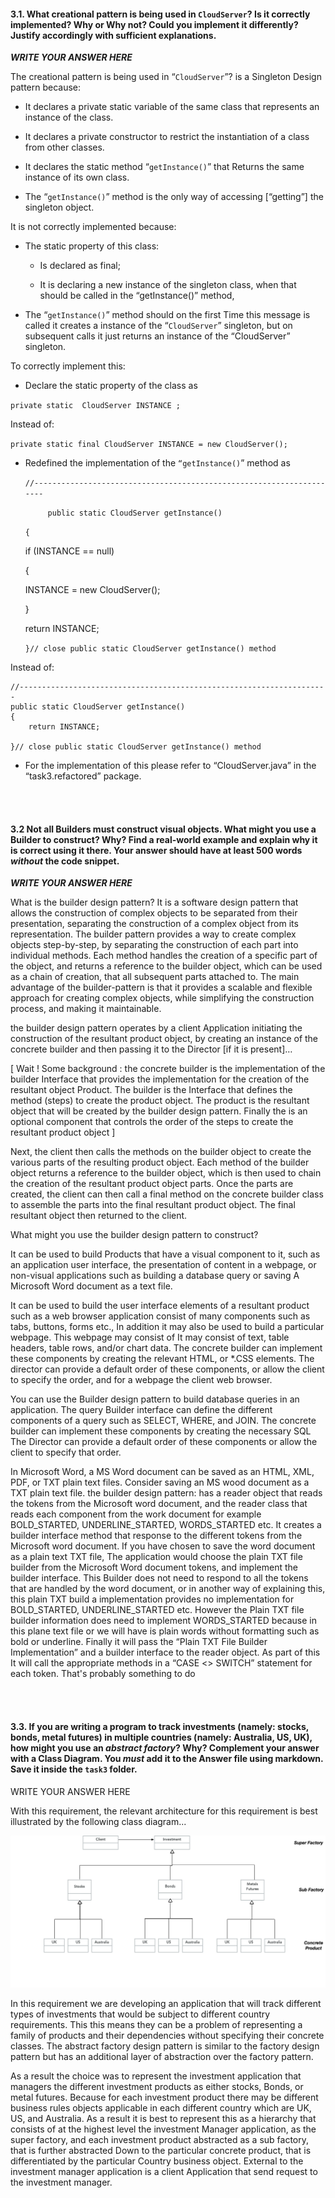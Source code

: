 #### 3.1. What creational pattern is being used in `CloudServer`? Is it correctly implemented? Why or Why not? Could you implement it differently? Justify accordingly with sufficient explanations.  


**_WRITE YOUR ANSWER HERE_**

The creational pattern is being used in “`CloudServer`”? is a Singleton Design pattern because:

- It declares a private static variable of the same class that represents an instance of the class.

- It declares a private constructor to restrict the instantiation of a class from other classes.

- It declares the static method “`getInstance()`” that Returns the same instance of its own class.

- The “`getInstance()`” method is the only way of accessing [“getting”] the singleton object.

It is not correctly implemented because:
- The static property of this class:

    - Is declared as final;

    - It is declaring a new instance of the singleton class, when that should be called in the “getInstance()” method,

- The “`getInstance()`” method should on the first Time this message is called it creates a instance of the “`CloudServer`” singleton, but on subsequent calls it just returns an instance of the “CloudServer” singleton.


To correctly implement this:
- Declare the static property of the class as

`private static  CloudServer INSTANCE ;`

Instead of:

`private static final CloudServer INSTANCE = new CloudServer();`

- Redefined the implementation of the  `“getInstance()`” method  as

  	`//---------------------------------------------------------------------`

  `  	public static CloudServer getInstance()`

  `{`

  	if (INSTANCE == null)
        
  	{
            
  	INSTANCE = new CloudServer();
        
  	}
        
  	return INSTANCE;


	`}// close public static CloudServer getInstance() method`

Instead of:

    //---------------------------------------------------------------------
    public static CloudServer getInstance()
    {
        return INSTANCE;

    }// close public static CloudServer getInstance() method

- For the implementation of this please refer to “CloudServer.java” in the “task3.refactored” package.



<br /><br />

#### 3.2 Not all Builders must construct visual objects. What might you use a Builder to construct? Why? Find a real-world example and explain why it is correct using it there. Your answer should have at least 500 words _without_ the code snippet.

_**WRITE YOUR ANSWER HERE**_

What is the builder design pattern?  It is a software design pattern that allows the construction of complex objects to be separated from their presentation, separating the construction of a complex object from its representation. The builder pattern provides a way to create complex objects step-by-step, by separating the construction of each part into individual methods. Each method handles the creation of a specific part of the object, and returns a reference to the builder object, which can be used as a chain of creation, that all subsequent parts attached to. The main advantage of the builder-pattern is that it provides a scalable and flexible approach for creating complex objects, while simplifying the construction process, and making it maintainable.

the builder design pattern operates by a client Application initiating the construction of the resultant product object, by creating an instance of the concrete builder and then passing it to the Director [if it is present]…

[ Wait ! Some background : the concrete builder  is the implementation of the builder Interface that provides the implementation for the creation of the resultant object Product. The builder is the Interface that defines the method (steps) to create the  product object. The product is the resultant object that will be created by the builder design pattern. Finally the is an optional component that controls the order of the steps to create the resultant product object ]

Next, the client then calls the methods on the builder object to create the various parts of the resulting product object. Each method of the builder object returns a reference to the builder object, which is then used to chain the creation of the resultant product object parts. Once the parts are created, the client can then call a final method on the concrete builder class to assemble the parts into the final resultant product object. The final resultant object then returned to the client.

What might you use the builder design pattern to construct?

It can be used to build Products that have a visual component to it, such as an application user interface, the presentation of content in a webpage, or non-visual applications such as building a database query or saving A Microsoft Word document as a text file.

It can be used to build the user interface elements of a resultant product such as a web browser application consist of many components such as tabs, buttons, forms etc., In addition  it may also be used to build a particular webpage. This webpage may consist of It may consist of text, table headers, table rows, and/or chart data. The concrete builder can implement these components by creating the relevant HTML, or *.CSS elements. The director can provide a default order of these components, or allow the client to specify the order, and for a webpage the client web browser.

You can use the Builder design pattern to build database queries in an application. The query Builder interface can define the different components of a query such as SELECT, WHERE, and JOIN. The concrete builder can implement these components by creating the necessary SQL The Director can provide a default order of these components or allow the client to specify that order.

In Microsoft Word, a MS Word document can be saved as an HTML, XML, PDF, or TXT plain text files. Consider saving an MS wood document as a TXT plain text file. the builder design pattern: has a reader object that reads the tokens from the Microsoft word document, and the reader class that reads each component from the work document for example BOLD_STARTED, UNDERLINE_STARTED, WORDS_STARTED etc. It creates a builder interface method that response to the different tokens from the Microsoft word document. If you have chosen to save the word document as a plain text TXT file, The application would choose the plain TXT file builder from the Microsoft Word document tokens, and implement the builder interface. This Builder does not need to respond to all the tokens that are handled by the word document, or in another way of explaining this, this plain TXT build a implementation provides no implementation for BOLD_STARTED, UNDERLINE_STARTED etc. However the Plain TXT file builder information does need to implement WORDS_STARTED because in this plane text file or we will have is plain words without formatting such as bold or underline. Finally it will pass the “Plain TXT File Builder Implementation” and a builder interface to the reader object. As part of this It will call the appropriate methods in a “CASE <<CONDITION>> SWITCH” statement for each token.
That's probably something to do

<br /><br />

#### 3.3. If you are writing a program to track investments (namely: stocks, bonds, metal futures) in multiple countries (namely: Australia, US, UK), how might you use an _abstract factory_? Why? Complement your answer with a Class Diagram. You _must_ add it to the Answer file using markdown. Save it inside the `task3` folder.

WRITE YOUR ANSWER HERE

With this requirement, the relevant architecture for this requirement is best illustrated by the following class diagram...

![](Task3.Question3.3.png)

In this requirement we are developing an application that will track different types of investments that would be subject to different country requirements. This this means they can be a problem of representing a family of products and their dependencies without specifying their concrete classes. The abstract factory design pattern is similar to the factory design pattern but has an additional layer of abstraction over the factory pattern.

As a result the choice was to represent  the investment application that managers the different investment products as either stocks, Bonds, or metal futures. Because for each investment product there may be different business rules objects applicable in each different country which are UK, US, and Australia. As a result it is best to represent this as a hierarchy that consists of at the highest level the investment  Manager application, as the super factory, and each investment product abstracted as a sub factory, that is further abstracted Down to the particular concrete product, that is differentiated by the particular Country business object. External to the investment manager application is a client Application that send request to the investment manager.
